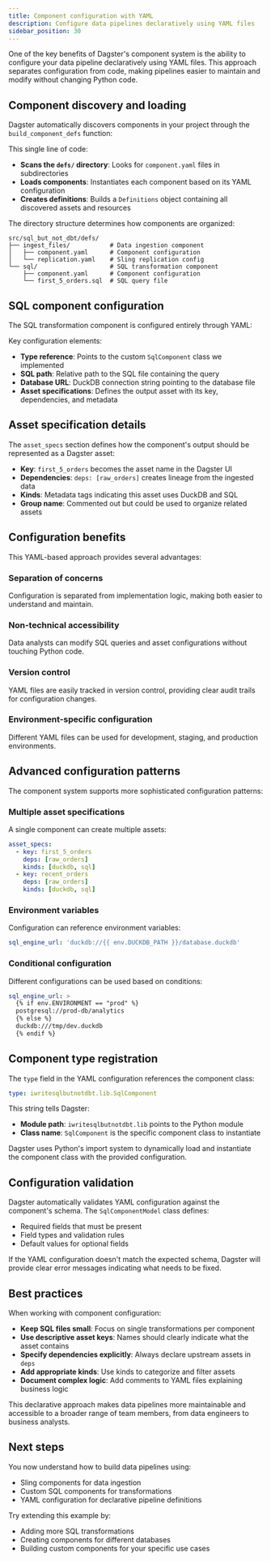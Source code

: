 ```yaml
---
title: Component configuration with YAML
description: Configure data pipelines declaratively using YAML files
sidebar_position: 30
---
```


One of the key benefits of Dagster's component system is the ability to configure your data pipeline declaratively using YAML files. This approach separates configuration from code, making pipelines easier to maintain and modify without changing Python code.

## Component discovery and loading

Dagster automatically discovers components in your project through the `build_component_defs` function:

<CodeExample
  path="docs_projects/project_sql_but_not_dbt/src/sql_but_not_dbt/definitions.py"
  language="python"
  startAfter="start_build_component_defs"
  endBefore="end_build_component_defs"
  title="src/sql_but_not_dbt/definitions.py"
/>

This single line of code:

- **Scans the `defs/` directory**: Looks for `component.yaml` files in subdirectories
- **Loads components**: Instantiates each component based on its YAML configuration
- **Creates definitions**: Builds a `Definitions` object containing all discovered assets and resources

The directory structure determines how components are organized:

```
src/sql_but_not_dbt/defs/
├── ingest_files/           # Data ingestion component
│   ├── component.yaml      # Component configuration
│   └── replication.yaml    # Sling replication config
└── sql/                    # SQL transformation component
    ├── component.yaml      # Component configuration
    └── first_5_orders.sql  # SQL query file
```

## SQL component configuration

The SQL transformation component is configured entirely through YAML:

<CodeExample
  path="docs_projects/project_sql_but_not_dbt/src/sql_but_not_dbt/defs/sql/component.yaml"
  language="yaml"
  startAfter="start_sql_component_config"
  endBefore="end_sql_component_config"
  title="src/sql_but_not_dbt/defs/sql/component.yaml"
/>

Key configuration elements:

- **Type reference**: Points to the custom `SqlComponent` class we implemented
- **SQL path**: Relative path to the SQL file containing the query
- **Database URL**: DuckDB connection string pointing to the database file
- **Asset specifications**: Defines the output asset with its key, dependencies, and metadata

## Asset specification details

The `asset_specs` section defines how the component's output should be represented as a Dagster asset:

- **Key**: `first_5_orders` becomes the asset name in the Dagster UI
- **Dependencies**: `deps: [raw_orders]` creates lineage from the ingested data
- **Kinds**: Metadata tags indicating this asset uses DuckDB and SQL
- **Group name**: Commented out but could be used to organize related assets

## Configuration benefits

This YAML-based approach provides several advantages:

### Separation of concerns

Configuration is separated from implementation logic, making both easier to understand and maintain.

### Non-technical accessibility

Data analysts can modify SQL queries and asset configurations without touching Python code.

### Version control

YAML files are easily tracked in version control, providing clear audit trails for configuration changes.

### Environment-specific configuration

Different YAML files can be used for development, staging, and production environments.

## Advanced configuration patterns

The component system supports more sophisticated configuration patterns:

### Multiple asset specifications

A single component can create multiple assets:

```yaml
asset_specs:
  - key: first_5_orders
    deps: [raw_orders]
    kinds: [duckdb, sql]
  - key: recent_orders
    deps: [raw_orders]
    kinds: [duckdb, sql]
```

### Environment variables

Configuration can reference environment variables:

```yaml
sql_engine_url: 'duckdb://{{ env.DUCKDB_PATH }}/database.duckdb'
```

### Conditional configuration

Different configurations can be used based on conditions:

```yaml
sql_engine_url: >
  {% if env.ENVIRONMENT == "prod" %}
  postgresql://prod-db/analytics
  {% else %}
  duckdb:///tmp/dev.duckdb
  {% endif %}
```

## Component type registration

The `type` field in the YAML configuration references the component class:

```yaml
type: iwritesqlbutnotdbt.lib.SqlComponent
```

This string tells Dagster:

- **Module path**: `iwritesqlbutnotdbt.lib` points to the Python module
- **Class name**: `SqlComponent` is the specific component class to instantiate

Dagster uses Python's import system to dynamically load and instantiate the component class with the provided configuration.

## Configuration validation

Dagster automatically validates YAML configuration against the component's schema. The `SqlComponentModel` class defines:

- Required fields that must be present
- Field types and validation rules
- Default values for optional fields

If the YAML configuration doesn't match the expected schema, Dagster will provide clear error messages indicating what needs to be fixed.

## Best practices

When working with component configuration:

- **Keep SQL files small**: Focus on single transformations per component
- **Use descriptive asset keys**: Names should clearly indicate what the asset contains
- **Specify dependencies explicitly**: Always declare upstream assets in `deps`
- **Add appropriate kinds**: Use kinds to categorize and filter assets
- **Document complex logic**: Add comments to YAML files explaining business logic

This declarative approach makes data pipelines more maintainable and accessible to a broader range of team members, from data engineers to business analysts.

## Next steps

You now understand how to build data pipelines using:

- Sling components for data ingestion
- Custom SQL components for transformations
- YAML configuration for declarative pipeline definitions

Try extending this example by:

- Adding more SQL transformations
- Creating components for different databases
- Building custom components for your specific use cases
